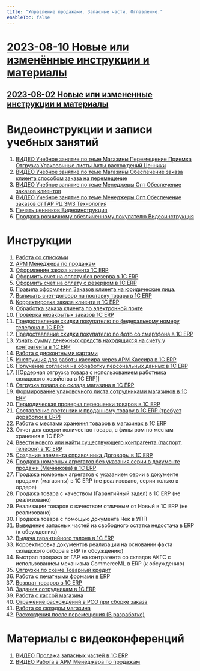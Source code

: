 ```yaml
---
title: "Управление продажами. Запасные части. Оглавление."
enableToc: false
---
```

# [2023-08-10 Новые или изменённые инструкции и материалы](ERP/Управление%20продажами/Запчасти/2023-08-10%20Новые%20или%20изменённые%20инструкции%20и%20материалы.md)
## [2023-08-02 Новые или измененные инструкции и материалы](ERP/Управление%20продажами/Запчасти/2023-08-02%20Новые%20или%20измененные%20инструкции%20и%20материалы.md)

# Видеоинструкции и записи учебных занятий

1. [ВИДЕО Учебное занятие по теме Магазины Перемещение Приемка Отгрузка Упаковочные листы Акты расхождений Ценники](ERP/Управление%20продажами/Запчасти/ВИДЕО%20Учебное%20занятие%20по%20теме%20Магазины%20Перемещение%20Приемка%20Отгрузка%20Упаковочные%20листы%20Акты%20расхождений%20Ценники.md)
2. [ВИДЕО Учебное занятие по теме Магазины Обеспечение заказа клиента способом заказа на перемещение](ERP/Управление%20продажами/Запчасти/ВИДЕО%20Учебное%20занятие%20по%20теме%20Магазины%20Обеспечение%20заказа%20клиента%20способом%20заказа%20на%20перемещение.md)
3. [ВИДЕО Учебное занятие по теме Менеджеры Опт Обеспечение заказов клиентов](ERP/Управление%20продажами/Запчасти/ВИДЕО%20Учебное%20занятие%20по%20теме%20Менеджеры%20Опт%20Обеспечение%20заказов%20клиентов.md)
4. [ВИДЕО Учебное занятие по теме Менеджеры Опт Обеспечение заказов от ГАР РЦ ЗМЗ Технология](ERP/Управление%20продажами/Запчасти/ВИДЕО%20Учебное%20занятие%20по%20теме%20Менеджеры%20Опт%20Обеспечение%20заказов%20от%20ГАР%20РЦ%20ЗМЗ%20Технология.md)
5. [Печать ценников Видеоинструкция](ERP/Управление%20продажами/Запчасти/Печать%20ценников%20Видеоинструкция.md)  
6. [Продажа розничному обезличенному покупателю Видеоинструкция](ERP/Управление%20продажами/Запчасти/Продажа%20розничному%20обезличенному%20покупателю%20Видеоинструкция.md)  

# Инструкции

1. [Работа со списками](Работа%20со%20списками.md)
2. [АРМ Менеджера по продажам](ERP/Управление%20продажами/Запчасти/АРМ%20Менеджера%20по%20продажам.md)
3. [Оформление заказа клиента 1C ERP](Оформление%20заказа%20клиента%201C%20ERP.md)
4. [Оформить счет на оплату без резерва в 1С ERP](Оформить%20счет%20на%20оплату%20без%20резерва%20в%201С%20ERP.md)
5. [Оформить счет на оплату с резервом в 1С ERP](Оформить%20счет%20на%20оплату%20с%20резервом%20в%201С%20ERP.md)
6. [Правила оформления Заказов клиента на юридические лица.](ERP/Управление%20продажами/Запчасти/Правила%20оформления%20Заказов%20клиента%20на%20юридические%20лица..md)
7. [Выписать счет-договор на поставку товара в 1С ERP](Выписать%20счет-договор%20на%20поставку%20товара%20в%201С%20ERP.md)
8. [Корректировка заказа клиента в 1С ERP](Корректировка%20заказа%20клиента%20в%201С%20ERP.md)
9. [Обработка заказа клиента по электронной почте](Обработка%20заказа%20клиента%20по%20электронной%20почте.md)
10. [Проверка незакрытых заказов 1С ERP](Проверка%20незакрытых%20заказов%201С%20ERP.md)
11. [Предоставление скидки покупателю по федеральному номеру телефона в 1C ERP](ERP/Управление%20продажами/Запчасти/Предоставление%20скидки%20покупателю%20по%20федеральному%20номеру%20телефона%20в%201C%20ERP.md)
12. [Предоставление скидки покупателю по фото со смартфона в 1С ERP](ERP/Управление%20продажами/Запчасти/Предоставление%20скидки%20покупателю%20по%20фото%20со%20смартфона%20в%201С%20ERP.md)
13. [Узнать сумму денежных средств находящихся на счету у контрагента в 1C ERP](ERP/Управление%20продажами/Запчасти/Узнать%20сумму%20денежных%20средств%20находящихся%20на%20счету%20у%20контрагента%20в%201C%20ERP.md)
14. [Работа с дисконтными картами](ERP/Управление%20продажами/Запчасти/Работа%20с%20дисконтными%20картами.md)
15. [Инструкция для работы кассира через АРМ Кассира в 1C ERP](ERP/Управление%20продажами/Запчасти/Инструкция%20для%20работы%20кассира%20через%20АРМ%20Кассира%20в%201C%20ERP.md)
16. [Получение согласия на обработку персональных данных в 1C ERP](ERP/Управление%20продажами/Запчасти/Получение%20согласия%20на%20обработку%20персональных%20данных%20в%201C%20ERP.md)
17. [[Ордерная отгрузка товара с использованием работника складского хозяйства в 1C ERP]]
18. [Отгрузка товара со склада магазина в 1C ERP](ERP/Управление%20продажами/Запчасти/Отгрузка%20товара%20со%20склада%20магазина%20в%201C%20ERP.md)
19. [Формирование упаковочного листа сотрудниками магазинов в 1C ERP](ERP/Управление%20продажами/Запчасти/Формирование%20упаковочного%20листа%20сотрудниками%20магазинов%20в%201C%20ERP.md)
20. [Периодическая проверка переоценки товаров в 1C ERP](ERP/Управление%20продажами/Запчасти/Периодическая%20проверка%20переоценки%20товаров%20в%201C%20ERP.md)
21. [Составление претензии к проданному товару в 1C ERP (требует доработки в ERP)](ERP/Управление%20продажами/Запчасти/Составление%20претензии%20к%20проданному%20товару%20в%201C%20ERP%20(требует%20доработки%20в%20ERP).md)
22. [Работа с местами хранения товаров в магазинах в 1C ERP](ERP/Управление%20продажами/Запчасти/Работа%20с%20местами%20хранения%20товаров%20в%20магазинах%20в%201C%20ERP.md)
23. Отчет для сверки количество товара, с фильтром по местам хранения в 1C ERP
24. [Ввести нового или найти существующего контрагента (паспорт, телефон) в 1C ERP](ERP/Управление%20продажами/Запчасти/Ввести%20нового%20или%20найти%20существующего%20контрагента%20(паспорт,%20телефон)%20в%201C%20ERP.md)
25. [Создание элемента справочника Договоры в 1C ERP](ERP/Управление%20продажами/Запчасти/Создание%20элемента%20справочника%20Договоры%20в%201C%20ERP.md)
26. [Продажа номерных агрегатов без указания серии в документе продажи (Мечникова) в 1C ERP](ERP/Управление%20продажами/Запчасти/Продажа%20номерных%20агрегатов%20без%20указания%20серии%20в%20документе%20продажи%20(Мечникова)%20в%201C%20ERP.md)
27. Продажа номерных агрегатов с указанием серии в документе продажи (магазины) в 1C ERP (не реализовано, серии только в ордере)
28. Продажа товара с качеством (Гарантийный задел) в 1C ERP (не реализовано)
29. Реализации товаров с качеством отличным от Новый в 1C ERP (не реализовано)
30. Продажа товара с помощью документа Чек в УПП
31. Выведение запасных частей из свободного остатка недостача в ERP (к обсуждению)
32. [Выдача гарантийного талона в 1C ERP](ERP/Управление%20продажами/Запчасти/Выдача%20гарантийного%20талона%20в%201C%20ERP.md) 
33. Корректировка документов реализации на основании факта складского отбора в ERP (к обсуждению)
34. Быстрая продажа от ГАР на контрагента со складов АКГС с использованием механизма CommerceML в ERP (к обсуждению)
35. [Отгрузки по схеме Товарный кредит](ERP/Управление%20продажами/Запчасти/Отгрузки%20по%20схеме%20Товарный%20кредит.md)
36. [Работа с печатными формами в ERP](ERP/Управление%20продажами/Запчасти/Работа%20с%20печатными%20формами%20в%20ERP.md)
37. [Возврат товаров в 1C ERP](ERP/Управление%20продажами/Запчасти/Возврат%20товаров%20в%201C%20ERP.md)
38. [Задания сотрудникам в 1С ERP](ERP/Управление%20продажами/Запчасти/Задания%20сотрудникам%20в%201С%20ERP.md)
39. [Работа с кассой магазина](ERP/Управление%20продажами/Запчасти/Работа%20с%20кассой%20магазина.md)
40. [Отражение расхождений в РСО при сборке заказа](ERP/Управление%20продажами/Запчасти/Отражение%20расхождений%20в%20РСО%20при%20сборке%20заказа.md)
41. [Работа со складом магазина](ERP/Управление%20продажами/Запчасти/Работа%20со%20складом%20магазина.md)
42. [Расхождения после перемещения (В разработке)](ERP/Управление%20продажами/Запчасти/Расхождения%20после%20перемещения%20(В%20разработке).md)

# Материалы с видеоконференций

1. [ВИДЕО Продажа запасных частей в 1С ERP](ВИДЕО%20Продажа%20запасных%20частей%20в%201С%20ERP.md)
2. [ВИДЕО Работа в АРМ Менеджера по продажам](ERP/Управление%20продажами/Запчасти/ВИДЕО%20Работа%20в%20АРМ%20Менеджера%20по%20продажам.md)